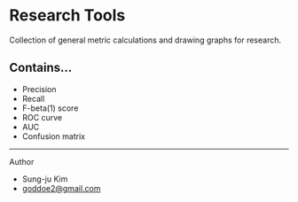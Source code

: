 # Research Tools

Collection of general metric calculations and drawing graphs for research.

## Contains...

+ Precision
+ Recall
+ F-beta(1) score
+ ROC curve
+ AUC
+ Confusion matrix

- - -
Author
+ Sung-ju Kim
+ goddoe2@gmail.com
